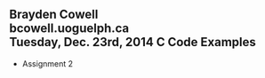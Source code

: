 Brayden Cowell <br>
bcowell.uoguelph.ca <br>
Tuesday, Dec. 23rd, 2014
C Code Examples
------------
- Assignment 2

